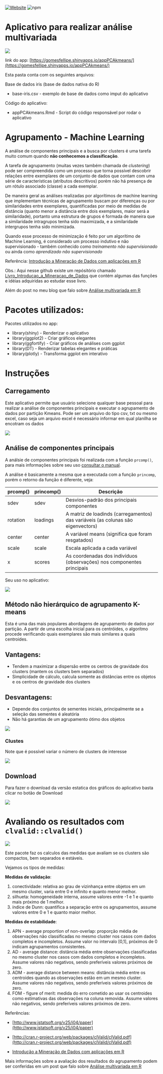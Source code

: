 [![Website](https://img.shields.io/website-up-down-green-red/http/shields.io.svg?label=my-website&style=for-the-badge)](https://gomesfellipe.shinyapps.io/appPCAkmeans/) ![npm](https://img.shields.io/npm/l/express.svg?style=for-the-badge)


# Aplicativo para realizar análise multivariada

![](img/gif-plotly.gif)

link do app: [https://gomesfellipe.shinyapps.io/appPCAkmeans/](https://gomesfellipe.shinyapps.io/appPCAkmeans/)

Esta pasta conta com os seguintes arquivos:

Base de dados iris (base de dados nativa do R)

  * base-iris.csv - exemplo de base de dados como imput do aplicativo

Código do aplicativo:

  * appPCAkmeans.Rmd - Script do código responsável por rodar o aplicativo

# Agrupamento - Machine Learning

A análise de componentes principais e a busca por clusters é uma tarefa muito comum quando **não conhecemos a classificação**. 

A tarefa de agrupamento (muitas vezes também chamada de *clustering*) pode ser compreendida como um processo que torna possível descobrir relações entre exemplares de um conjunto de dados que contam com uma série de características (atributos descritivos) porém não há presença de um rótulo associado (classe) a cada exemplar.

De maneira geral as análises realizadas por algorítimos de machine learning que implementam técnicas de agrupamento buscam por diferenças ou por similaridades entre exemplares, quantificadas por meio de medidas de distância (quanto menor a distância entre dois exemplares, maior será a similaridade), portanto uma estrutura de grupos é formada de maneira que a similaridade intragrupos tenha sido maximizada, e a similaridade intergrupos tenha sido minimizada.

Quando esse processo de minimização é feito por um algorítimo de Machine Learning, é considerado um processo indutivo e não supervisionado - também conhecido como *treinamento não supervisionado* ou ainda como *aprendizado não supervisionado*

Referência: [Introdução a Mineração de Dados com aplicações em R](https://www.amazon.com.br/Introdu%C3%A7%C3%A3o-Minera%C3%A7%C3%A3o-Dados-Leandro-Augusto/dp/853528446X?tag=goog0ef-20&smid=A1ZZFT5FULY4LN&ascsubtag=bdfe9782-28b5-4343-ba3d-5f55b6703059)

Obs.: Aqui nesse github existe um repósitório chamado [Livro_Introducao_a_Mineracao_de_Dados](https://github.com/gomesfellipe/Livro_Introducao_a_Mineracao_de_Dados) que contém algumas das funções e idéias adquiridas ao estudar esse livro.

Além do post no meu blog que falo sobre [Análise multivariada em R](https://gomesfellipe.github.io/post/2018-01-01-analise-multivariada-em-r/an%C3%A1lise-multivariada-em-r/)

# Pacotes utilizados:

Pacotes utilizados no app:

  * library(shiny)        - Renderizar o aplicativo 
  * library(ggplot2)      - Criar gráficos elegantes
  * library(ggfortify)    - Criar gráficos de análises com ggplot
  * library(DT)           - Renderizar tabelas elegantes e práticas
  * library(plotly)       - Transforma ggplot em interativo

# Instruções

## Carregamento

Este aplicativo permite que usuário selecione qualquer base pessoal para realizar a análise de componentes principais e executar o agrupamento de dados por partição Kmeans. Pode ser um arquivo do tipo csv, txt ou mesmo excel, caso seja um arquivo excel é necessário informar em qual planílha se encotram os dados

![](img/gif-carregamento.gif)




## Análise de componentes principais

A análsie de componentes principais foi realizada com a função `prcomp()`, para mais informações sobre seu uso [consultar o manual](https://stat.ethz.ch/R-manual/R-devel/library/stats/html/prcomp.html).

A análise é basicamente a mesma que a executada com a função `princomp`, porém o retorno da função é diferente, veja:

prcomp() | princomp() | Descrição
-------- | -----------| -----------
sdev     | sdev       | Desvios-padrão dos principais componentes
rotation | loadings   | A matriz de loadinds (carregamentos) das variáveis (as colunas são eigenvectors)
center   | center     | A variável means (significa que foram resgatados)
scale    | scale      | Escala aplicada a cada variável
x        | scores     | As coordenadas dos indivíduos (observações) nos componentes principais 

Seu uso no aplicativo:

![](img/gif-pca.gif)


## Método não hierárquico de agrupamento K-means

Esta é uma das mais populares abordagens de agrupamento de dados por partição. A partir de uma escolha inicial para os centróides, o algorítmo procede verificando quais exemplares são mais similares a quais centroides.


## Vantagens:
  
  * Tendem a maximizar a dispersão entre os centros de gravidade dos clusters (mantem os clusters bem separados)
  * Simplicidade de cálculo, calcula somente as distâncias entre os objetos e os centros de gravidade dos clusters

## Desvantagens:

  * Depende dos conjuntos de sementes iniciais, principalmente se a seleção das sementes é aleatória
  * Não há garantias de um agrupamento ótimo dos objetos

![](img/gif-kmeans.gif)

### Clustes

Note que é possível variar o número de clusters de interesse

![](img/gif-clusters.gif)

## Download

Para fazer o download da versão estatica dos gráficos do aplicativo basta clicar no botão de Download

![](img/gif-download.gif)


# Avaliando os resultados com `clvalid::clvalid()`

![](img/gif-valid.gif)


Este pacote faz os calculos das medidas que avaliam se os clusters são compactos, bem separados e estáveis.

Vejamos os tipos de medidas:

**Medidas de validação**:

1. conectividade: relativa ao grau de vizinhança entre objetos em um mesmo cluster, varia
entre 0 e infinito e quanto menor melhor.
2. silhueta: homogeneidade interna, assume valores entre -1 e 1 e quanto mais próximo de 1
melhor.
3. índice de Dunn: quantifica a separação entre os agrupamentos, assume valores entre 0 e 1 e
quanto maior melhor.

**Medidas de estabilidade**:

1. APN - average proportion of non-overlap: proporção média de observações não
classificadas no mesmo cluster nos casos com dados completos e incompletos. Assume valor
no intervalo [0,1], próximos de 0 indicam agrupamentos consistentes.
2. AD - average distance: distância média entre observações classificadas no mesmo cluster
nos casos com dados completos e incompletos. Assume valores não negativos, sendo
preferíveis valores próximos de zero.
3. ADM - average distance between means: distância média entre os centroides quando as
observações estão em um mesmo cluster. Assume valores não negativos, sendo preferíveis
valores próximos de zero.
4. FOM - figure of merit: medida do erro cometido ao usar os centroides como estimativas das
observações na coluna removida. Assume valores não negativos, sendo preferíveis valores
próximos de zero. 

Referências:

 * [http://www.jstatsoft.org/v25/i04/paper](http://www.jstatsoft.org/v25/i04/paper)

 * [http://cran.r-project.org/web/packages/clValid/clValid.pdf](http://cran.r-project.org/web/packages/clValid/clValid.pdf)

 * [Introdução a Mineração de Dados com aplicações em R](https://www.amazon.com.br/Introdu%C3%A7%C3%A3o-Minera%C3%A7%C3%A3o-Dados-Leandro-Augusto/dp/853528446X?tag=goog0ef-20&smid=A1ZZFT5FULY4LN&ascsubtag=bdfe9782-28b5-4343-ba3d-5f55b6703059)

Mais informações sobre a avaliação dos resultados do agrupamento podem ser conferidas em um post que falo sobre [Análise multivariada em R](https://gomesfellipe.github.io/post/2018-01-01-analise-multivariada-em-r/an%C3%A1lise-multivariada-em-r/)
